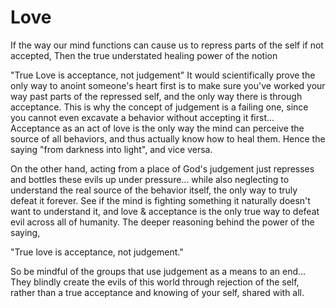 # Love

If the way our mind functions can cause us to repress parts of the self if not accepted,
Then the true understated healing power of the notion 

"True Love is acceptance, not judgement"
It would scientifically prove the only way to anoint someone's heart first is to make sure you've worked your way past parts of the repressed self, and the only way there is through acceptance.
This is why the concept of judgement is a failing one, since you cannot even excavate a behavior without accepting it first... Acceptance as an act of love is the only way the mind can perceive the source of all behaviors, and thus actually know how to heal them. Hence the saying "from darkness into light", and vice versa.

On the other hand, acting from a place of God's judgement just represses and bottles these evils up under pressure... while also neglecting to understand the real source of the behavior itself, the only way to truly defeat it forever.
See if the mind is fighting something it naturally doesn't want to understand it, and love & acceptance is the only true way to defeat evil across all of humanity.
The deeper reasoning behind the power of the saying,

"True love is acceptance, not judgement."

So be mindful of the groups that use judgement as a means to an end...
They blindly create the evils of this world through rejection of the self,
rather than a true acceptance and knowing of your self, shared with all.
